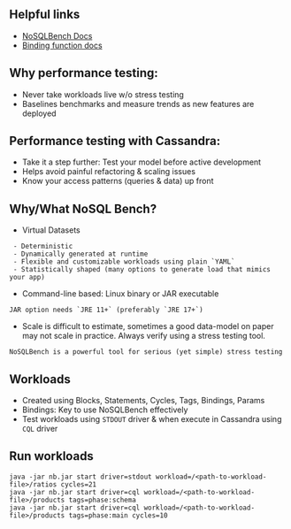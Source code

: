 ## Helpful links
* [NoSQLBench Docs](https://docs.nosqlbench.io/)
* [Binding function docs](https://docs.nosqlbench.io/docs/bindings/binding-concepts/)


## Why performance testing: 
* Never take workloads live w/o stress testing
* Baselines benchmarks and measure trends as new features are deployed 

## Performance testing with Cassandra:
* Take it a step further: Test your model before active development
* Helps avoid painful refactoring & scaling issues 
* Know your access patterns (queries & data) up front

## Why/What NoSQL Bench?
* Virtual Datasets
``` 
 - Deterministic 
 - Dynamically generated at runtime
 - Flexible and customizable workloads using plain `YAML`
 - Statistically shaped (many options to generate load that mimics your app)
```
* Command-line based: Linux binary or JAR executable 
``` 
JAR option needs `JRE 11+` (preferably `JRE 17+`) 
```
* Scale is difficult to estimate, sometimes a good data-model on paper may not scale in practice. Always verify using a stress testing tool.
``` 
NoSQLBench is a powerful tool for serious (yet simple) stress testing 
```

## Workloads
* Created using Blocks, Statements, Cycles, Tags, Bindings, Params
* Bindings: Key to use NoSQLBench effectively 
* Test workloads using `STDOUT` driver & when execute in Cassandra using `CQL` driver

## Run workloads 
```
java -jar nb.jar start driver=stdout workload=/<path-to-workload-file>/ratios cycles=21
java -jar nb.jar start driver=cql workload=/<path-to-workload-file>/products tags=phase:schema
java -jar nb.jar start driver=cql workload=/<path-to-workload-file>/products tags=phase:main cycles=10
```
